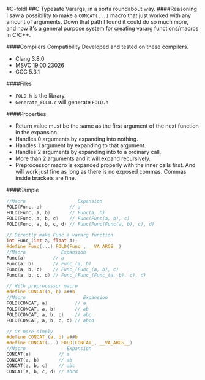 #C-foldl
##C Typesafe Varargs, in a sorta roundabout way.
####Reasoning
I saw a possibility to make a `CONCAT(...)` macro that just worked with any amount of arguments. Down that path I found it could do so much more, and now it's a general purpose system for creating vararg functions/macros in C/C++.

####Compilers Compatibility 
Developed and tested on these compilers.
- Clang 3.8.0
- MSVC 19.00.23026
- GCC 5.3.1

####Files
- `FOLD.h` is the library.
- `Generate_FOLD.c` will generate `FOLD.h`

####Properties
- Return value must be the same as the first argument of the next function in the expansion.
- Handles 0 arguments by expanding into nothing.
- Handles 1 argument by expanding to that argument.
- Handles 2 arguments by expanding into to a ordinary call.
- More than 2 arguments and it will expand recursively.
- Preprocessor macro is expanded properly with the inner calls first.
  And will work just fine as long as there is no exposed commas.
  Commas inside brackets are fine.

####Sample
```C
//Macro                   Expansion
FOLD(Func, a)          // a
FOLD(Func, a, b)       // Func(a, b)
FOLD(Func, a, b, c)    // Func(Func(a, b), c)
FOLD(Func, a, b, c, d) // Func(Func(Func(a, b), c), d)
```
```C
// Directly make Func a vararg function
int Func_(int a, float b);
#define Func(...) FOLD(Func_, __VA_ARGS__)
//Macro             Expansion
Func(a)          // a
Func(a, b)       // Func_(a, b)
Func(a, b, c)    // Func_(Func_(a, b), c)
Func(a, b, c, d) // Func_(Func_(Func_(a, b), c), d)
```
```C
// With preprocessor macro
#define CONCAT(a, b) a##b
//Macro                     Expansion
FOLD(CONCAT, a)          // a
FOLD(CONCAT, a, b)       // ab
FOLD(CONCAT, a, b, c)    // abc
FOLD(CONCAT, a, b, c, d) // abcd
```
```C
// Or more simply
#define CONCAT_(a, b) a##b
#define CONCAT(...) FOLD(CONCAT_, __VA_ARGS__)
//Macro               Expansion
CONCAT(a)          // a
CONCAT(a, b)       // ab
CONCAT(a, b, c)    // abc
CONCAT(a, b, c, d) // abcd
```
